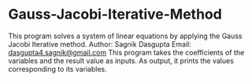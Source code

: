 # Gauss-Jacobi-Iterative-Method
This program solves a system of linear equations by applying the Gauss Jacobi Iterative method.
Author: Sagnik Dasgupta
Email: dasgupta4.sagnik@gmail.com
This program takes the coefficients of the variables and the result value as inputs. 
As output, it prints the values corresponding to its variables.
